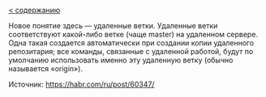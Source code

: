 [< содержанию](./readme.md)

Новое понятие здесь — удаленные ветки. Удаленные ветки соответствуют какой-либо
ветке (чаще master) на удаленном сервере. Одна такая создается автоматически при
создании копии удаленного репозитария; все команды, связанные с удаленной
работой, будут по умолчанию использовать именно эту удаленную ветку (обычно
называется «origin»).

Источник: https://habr.com/ru/post/60347/